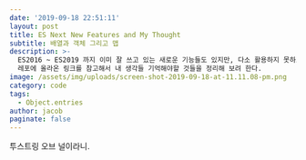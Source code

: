```yaml
---
date: '2019-09-18 22:51:11'
layout: post
title: ES Next New Features and My Thought
subtitle: 배열과 객체 그리고 맵
description: >-
  ES2016 ~ ES2019 까지 이미 잘 쓰고 있는 새로운 기능들도 있지만, 다소 활용하지 못하고 있는 기능들도 있었다. 깃허브의 트렌트
  레포에 올라온 링크를 참고해서 내 생각들 기억해야할 것들을 정리해 보려 한다. 
image: /assets/img/uploads/screen-shot-2019-09-18-at-11.11.08-pm.png
category: code
tags:
  - Object.entries
author: jacob
paginate: false
---
```

투스트링 오브 널이라니.
